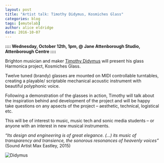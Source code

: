 ```yaml
---
layout: post
title: "Artist talk: Timothy Didymus, Kosmiches Glass"
categories: blog
tags: [emutelab]
author: alice eldridge
date: 2016-10-07
---
```


**:::: Wednesday, October 12th, 1pm, @ Jane Attenborough Studio, Attenborough Centre ::::**

Brighton musician and maker <a href="http://timothydidymus.com">Timothy Didymus</a> will present his glass Harmonica project, Kosmiches Glass.

Twelve tuned (brandy) glasses are mounted on MIDI controllable turntables, creating a playable/ scriptable mechanical acoustic instrument with beautiful polyphonic voice.

Following a demonstration of the glasses in action, Timothy will talk about the inspiration behind and development of the project and will be happy take questions on any apsects of the project – aesthetic, technical, logistical etc.

This will be of interest to music, music tech and sonic media students – or anyone with an interest in new musical instruments.

<i>“Its design and engineering is of great elegance. (…) its music of transparency and transience, the sonorous resonances of heavenly voices”</i> (Sound Artist Max Eastley, 2015)

![Didymus]( {{site.url}}/img/didy.jpg)


